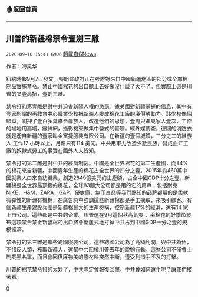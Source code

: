 ###  [:house:返回首頁](https://github.com/ourhimalayas/txt)
---

## 川普的新疆棉禁令壹劍三雕
`2020-09-10 15:41 GM06` [轉載自GNews](https://gnews.org/zh-hant/346345/)

作者：海奥华

紐約時報9月7日發文。特朗普政府正在考慮對來自中國新疆地區的部分或全部棉制品實施禁令。禁止中國棉花的出口聽上去好像沒什麽了大不了。但實際上這是川普的又壹高招，壹劍三雕。

禁令打的第壹雕是對中共迫害新疆人權的懲罰。據美國對新疆掌握的信息，其中有壹家所謂的再教育中心職業學校把新疆人變成棉花工廠的廉價勞動力。該學校像個監獄，關押了壹百多萬維吾爾族人，改造他們的思想，壹周只準見家人壹次，工作的場地用高墻，鐵絲網，攝影機來做集中營式的管理。經外媒調查，德國的消防衣就是產自新疆的壹家叫金富捷服裝有限公司。在新疆的壹個城鎮，三分之二的維族人 工作12 小時以上，月薪只有114 美元。中共用軍力改造少數民族，變成血汗工廠的奴隸式勞工的事實在國外人人皆知。

禁令打的第二雕是對中共的經濟制裁。中國是全世界棉花的第二生產國，而84% 的棉花來自新疆。中國壹年生產的棉花占全世界的四分之壹。2015年約460萬中國就業人口來自紡織業，創造2849億美元的生產額，占全中國GDP十分之壹。新疆棉是全世界最頂級的棉花，全球83間大公司都是用的它的用戶，包括耐克NIKE，H&M，ZARA，GAP，優衣庫，無印良品等我們熟知的品牌都用的是柔軟有彈性的新疆有機棉，在廣告詞中強調這些新疆棉都是手工摘取，來吸引顧客。有個新疆生產建設兵團是新疆棉最大的生產機構，控制新疆17%的經濟，還有14 家上市公司。這些都是中共的企業。川普選在9月這個秋高氣爽 ，采棉花的好季節發布這項禁令禁止新疆棉的出口將會斷崖式地打掉中共占到中國GDP十分之壹的規模經濟。

禁令打的第三雕是那些跨國服裝公司，這些跨國公司為了高額利潤，與中共為伍，不惜反人類，榨取新疆人，還幫中共阻撓川普去年的脫鉤行動。這些公司不僅會上制裁黑名單，而且會因價廉物美的原材料突然中斷，遭受到措手不及的打擊。

川普的棉花禁令打的太妙了，中共壹定會報復回擊，中共會如何還手呢？讓我們接著看。





0
